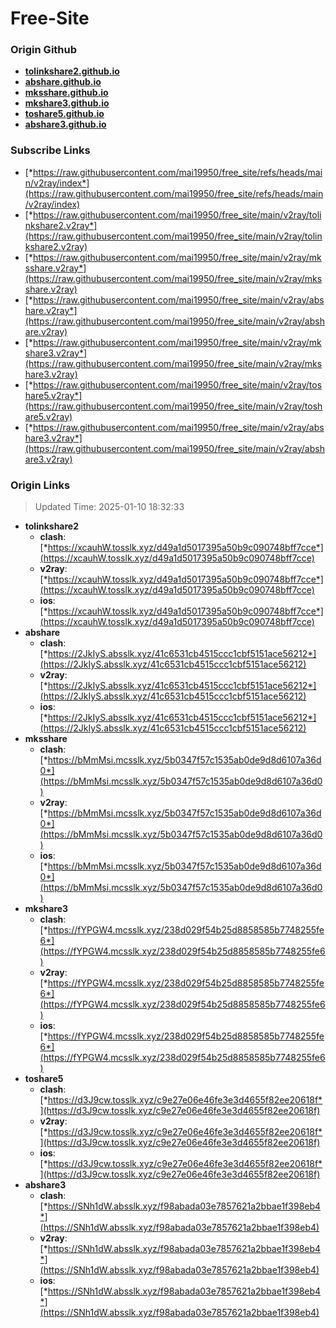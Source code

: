 # Free-Site

### Origin Github

- [**tolinkshare2.github.io**](https://github.com/tolinkshare2/tolinkshare2.github.io)
- [**abshare.github.io**](https://github.com/abshare/abshare.github.io)
- [**mksshare.github.io**](https://github.com/mksshare/mksshare.github.io)
- [**mkshare3.github.io**](https://github.com/mkshare3/mkshare3.github.io)
- [**toshare5.github.io**](https://github.com/toshare5/toshare5.github.io)
- [**abshare3.github.io**](https://github.com/abshare3/abshare3.github.io)

### Subscribe Links

- [*https://raw.githubusercontent.com/mai19950/free_site/refs/heads/main/v2ray/index*](https://raw.githubusercontent.com/mai19950/free_site/refs/heads/main/v2ray/index)
- [*https://raw.githubusercontent.com/mai19950/free_site/main/v2ray/tolinkshare2.v2ray*](https://raw.githubusercontent.com/mai19950/free_site/main/v2ray/tolinkshare2.v2ray)
- [*https://raw.githubusercontent.com/mai19950/free_site/main/v2ray/mksshare.v2ray*](https://raw.githubusercontent.com/mai19950/free_site/main/v2ray/mksshare.v2ray)
- [*https://raw.githubusercontent.com/mai19950/free_site/main/v2ray/abshare.v2ray*](https://raw.githubusercontent.com/mai19950/free_site/main/v2ray/abshare.v2ray)
- [*https://raw.githubusercontent.com/mai19950/free_site/main/v2ray/mkshare3.v2ray*](https://raw.githubusercontent.com/mai19950/free_site/main/v2ray/mkshare3.v2ray)
- [*https://raw.githubusercontent.com/mai19950/free_site/main/v2ray/toshare5.v2ray*](https://raw.githubusercontent.com/mai19950/free_site/main/v2ray/toshare5.v2ray)
- [*https://raw.githubusercontent.com/mai19950/free_site/main/v2ray/abshare3.v2ray*](https://raw.githubusercontent.com/mai19950/free_site/main/v2ray/abshare3.v2ray)

### Origin Links

> Updated Time: 2025-01-10 18:32:33

- **tolinkshare2**
  - **clash**: [*https://xcauhW.tosslk.xyz/d49a1d5017395a50b9c090748bff7cce*](https://xcauhW.tosslk.xyz/d49a1d5017395a50b9c090748bff7cce)
  - **v2ray**: [*https://xcauhW.tosslk.xyz/d49a1d5017395a50b9c090748bff7cce*](https://xcauhW.tosslk.xyz/d49a1d5017395a50b9c090748bff7cce)
  - **ios**: [*https://xcauhW.tosslk.xyz/d49a1d5017395a50b9c090748bff7cce*](https://xcauhW.tosslk.xyz/d49a1d5017395a50b9c090748bff7cce)
- **abshare**
  - **clash**: [*https://2JkIyS.absslk.xyz/41c6531cb4515ccc1cbf5151ace56212*](https://2JkIyS.absslk.xyz/41c6531cb4515ccc1cbf5151ace56212)
  - **v2ray**: [*https://2JkIyS.absslk.xyz/41c6531cb4515ccc1cbf5151ace56212*](https://2JkIyS.absslk.xyz/41c6531cb4515ccc1cbf5151ace56212)
  - **ios**: [*https://2JkIyS.absslk.xyz/41c6531cb4515ccc1cbf5151ace56212*](https://2JkIyS.absslk.xyz/41c6531cb4515ccc1cbf5151ace56212)
- **mksshare**
  - **clash**: [*https://bMmMsi.mcsslk.xyz/5b0347f57c1535ab0de9d8d6107a36d0*](https://bMmMsi.mcsslk.xyz/5b0347f57c1535ab0de9d8d6107a36d0)
  - **v2ray**: [*https://bMmMsi.mcsslk.xyz/5b0347f57c1535ab0de9d8d6107a36d0*](https://bMmMsi.mcsslk.xyz/5b0347f57c1535ab0de9d8d6107a36d0)
  - **ios**: [*https://bMmMsi.mcsslk.xyz/5b0347f57c1535ab0de9d8d6107a36d0*](https://bMmMsi.mcsslk.xyz/5b0347f57c1535ab0de9d8d6107a36d0)
- **mkshare3**
  - **clash**: [*https://fYPGW4.mcsslk.xyz/238d029f54b25d8858585b7748255fe6*](https://fYPGW4.mcsslk.xyz/238d029f54b25d8858585b7748255fe6)
  - **v2ray**: [*https://fYPGW4.mcsslk.xyz/238d029f54b25d8858585b7748255fe6*](https://fYPGW4.mcsslk.xyz/238d029f54b25d8858585b7748255fe6)
  - **ios**: [*https://fYPGW4.mcsslk.xyz/238d029f54b25d8858585b7748255fe6*](https://fYPGW4.mcsslk.xyz/238d029f54b25d8858585b7748255fe6)
- **toshare5**
  - **clash**: [*https://d3J9cw.tosslk.xyz/c9e27e06e46fe3e3d4655f82ee20618f*](https://d3J9cw.tosslk.xyz/c9e27e06e46fe3e3d4655f82ee20618f)
  - **v2ray**: [*https://d3J9cw.tosslk.xyz/c9e27e06e46fe3e3d4655f82ee20618f*](https://d3J9cw.tosslk.xyz/c9e27e06e46fe3e3d4655f82ee20618f)
  - **ios**: [*https://d3J9cw.tosslk.xyz/c9e27e06e46fe3e3d4655f82ee20618f*](https://d3J9cw.tosslk.xyz/c9e27e06e46fe3e3d4655f82ee20618f)
- **abshare3**
  - **clash**: [*https://SNh1dW.absslk.xyz/f98abada03e7857621a2bbae1f398eb4*](https://SNh1dW.absslk.xyz/f98abada03e7857621a2bbae1f398eb4)
  - **v2ray**: [*https://SNh1dW.absslk.xyz/f98abada03e7857621a2bbae1f398eb4*](https://SNh1dW.absslk.xyz/f98abada03e7857621a2bbae1f398eb4)
  - **ios**: [*https://SNh1dW.absslk.xyz/f98abada03e7857621a2bbae1f398eb4*](https://SNh1dW.absslk.xyz/f98abada03e7857621a2bbae1f398eb4)
